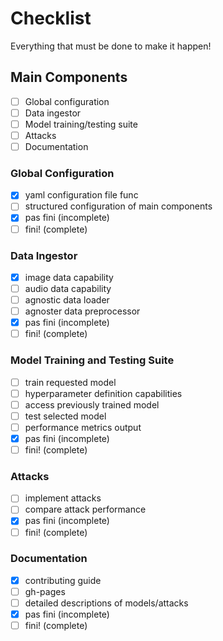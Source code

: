 # Checklist
Everything that must be done to make it happen!

## Main Components
- [ ] Global configuration
- [ ] Data ingestor
- [ ] Model training/testing suite
- [ ] Attacks
- [ ] Documentation

### Global Configuration
- [x] yaml configuration file func
- [ ] structured configuration of main components
- [x] pas fini (incomplete) 
- [ ] fini! (complete)

### Data Ingestor
- [x] image data capability 
- [ ] audio data capability
- [ ] agnostic data loader
- [ ] agnoster data preprocessor
- [x] pas fini (incomplete) 
- [ ] fini! (complete)

### Model Training and Testing Suite
- [ ] train requested model
- [ ] hyperparameter definition capabilities
- [ ] access previously trained model
- [ ] test selected model
- [ ] performance metrics output
- [x] pas fini (incomplete) 
- [ ] fini! (complete)

### Attacks
- [ ] implement attacks
- [ ] compare attack performance
- [x] pas fini (incomplete) 
- [ ] fini! (complete)

### Documentation
- [x] contributing guide
- [ ] gh-pages
- [ ] detailed descriptions of models/attacks
- [x] pas fini (incomplete)
- [ ] fini! (complete)

